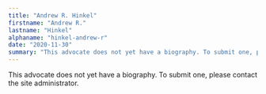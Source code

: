 ```yaml
---
title: "Andrew R. Hinkel"
firstname: "Andrew R."
lastname: "Hinkel"
alphaname: "hinkel-andrew-r"
date: "2020-11-30"
summary: "This advocate does not yet have a biography. To submit one, please contact the site administrator."
---
```

This advocate does not yet have a biography. To submit one, please contact the site administrator.

